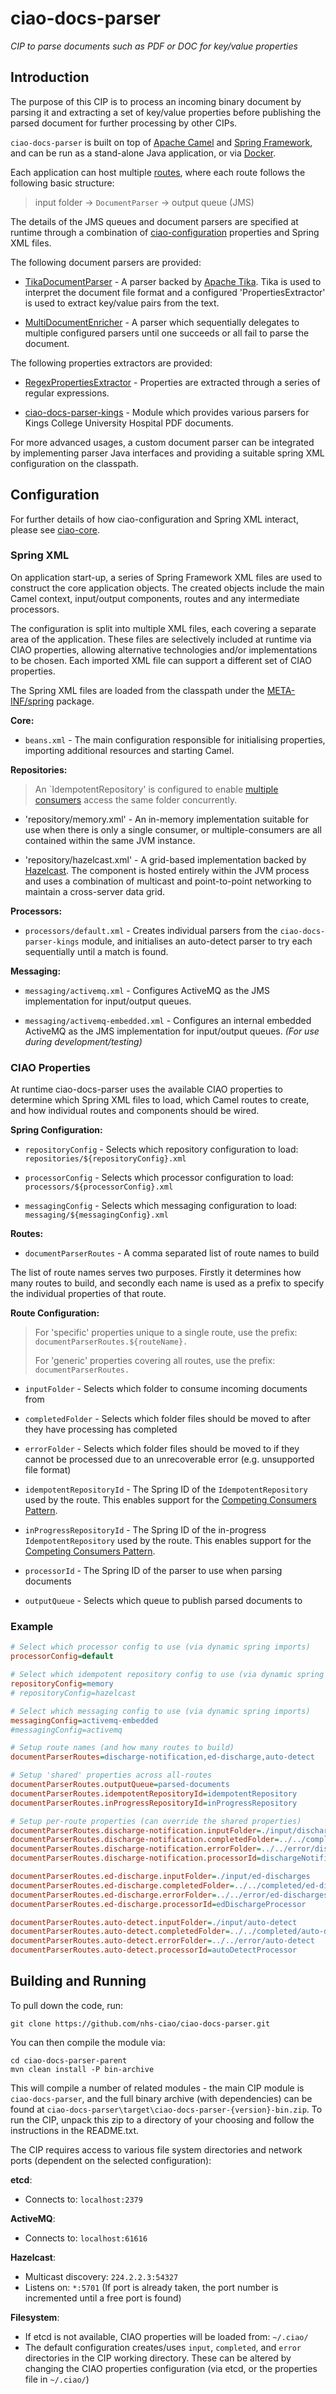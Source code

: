 # ciao-docs-parser
*CIP to parse documents such as PDF or DOC for key/value properties*

Introduction
------------

The purpose of this CIP is to process an incoming binary document by parsing it and extracting a set of key/value properties before publishing the parsed document for further processing by other CIPs.

`ciao-docs-parser` is built on top of [Apache Camel][2] and [Spring
Framework][3], and can be run as a stand-alone Java application, or via
[Docker][4].

[2]: <http://camel.apache.org/>

[3]: <http://projects.spring.io/spring-framework/>

[4]: <https://www.docker.com/>

Each application can host multiple [routes][5], where each route follows the
following basic structure:

[5]: <http://camel.apache.org/routes.html>

>   input folder -\> `DocumentParser` -\> output queue (JMS)

The details of the JMS queues and document parsers are specified at runtime
through a combination of [ciao-configuration][6] properties and Spring XML
files.

[6]: <https://github.com/nhs-ciao/ciao-utils>

The following document parsers are provided:

-   [TikaDocumentParser][7] - A parser backed by [Apache Tika](https://tika.apache.org/). Tika is used to interpret the document file format and a configured 'PropertiesExtractor' is used to extract key/value pairs from the text.

[7]: <./ciao-docs-parser-core/src/main/java/uk/nhs/ciao/docs/parser/TikaDocumentParser.java>

-   [MultiDocumentEnricher](./ciao-docs-parser-core/src/main/java/uk/nhs/ciao/docs/parser/MultiDocumentParser.java) - A parser which sequentially delegates to multiple configured parsers until one succeeds or all fail to parse the document.

The following properties extractors are provided:

-   [RegexPropertiesExtractor](./ciao-docs-parser-core/src/main/java/uk/nhs/ciao/docs/parser/RegexPropertiesExtractor.java) - Properties are extracted through a series of regular expressions.

- [ciao-docs-parser-kings](./ciao-docs-parser-kings) - Module which provides various parsers for Kings College University Hospital PDF documents.

For more advanced usages, a custom document parser can be integrated by
implementing parser Java interfaces and providing a suitable spring
XML configuration on the classpath.

Configuration
-------------

For further details of how ciao-configuration and Spring XML interact, please
see [ciao-core][8].

[8]: <https://github.com/nhs-ciao/ciao-core>

### Spring XML

On application start-up, a series of Spring Framework XML files are used to
construct the core application objects. The created objects include the main
Camel context, input/output components, routes and any intermediate processors.

The configuration is split into multiple XML files, each covering a separate
area of the application. These files are selectively included at runtime via
CIAO properties, allowing alternative technologies and/or implementations to be
chosen. Each imported XML file can support a different set of CIAO properties.

The Spring XML files are loaded from the classpath under the
[META-INF/spring][9] package.

[9]: <./ciao-docs-parser/src/main/resources/META-INF/spring>

**Core:**

-   `beans.xml` - The main configuration responsible for initialising
    properties, importing additional resources and starting Camel.

**Repositories:**

> An `IdempotentRepository' is configured to enable [multiple consumers](http://camel.apache.org/competing-consumers.html) access the same folder concurrently.

- 'repository/memory.xml' - An in-memory implementation suitable for use when there is only a single consumer, or multiple-consumers are all contained within the same JVM instance.

- 'repository/hazelcast.xml' - A grid-based implementation backed by [Hazelcast](http://camel.apache.org/hazelcast-component.html). The component is hosted entirely within the JVM process and uses a combination of multicast and point-to-point networking to maintain a cross-server data grid.

**Processors:**

-   `processors/default.xml` - Creates individual parsers from the `ciao-docs-parser-kings` module, and initialises an auto-detect parser to try each sequentially until a match is found.

**Messaging:**

-   `messaging/activemq.xml` - Configures ActiveMQ as the JMS implementation for input/output queues.

-   `messaging/activemq-embedded.xml` - Configures an internal embedded ActiveMQ as the JMS implementation for input/output queues. *(For use during
    development/testing)*

### CIAO Properties

At runtime ciao-docs-parser uses the available CIAO properties to determine
which Spring XML files to load, which Camel routes to create, and how individual routes and components should be wired.

**Spring Configuration:**

-   `repositoryConfig` - Selects which repository configuration to load:
    `repositories/${repositoryConfig}.xml`

-   `processorConfig` - Selects which processor configuration to load:
    `processors/${processorConfig}.xml`

-   `messagingConfig` - Selects which messaging configuration to load:
    `messaging/${messagingConfig}.xml`

**Routes:**

-   `documentParserRoutes` - A comma separated list of route names to build

The list of route names serves two purposes. Firstly it determines how many
routes to build, and secondly each name is used as a prefix to specify the
individual properties of that route.

**Route Configuration:**

>   For 'specific' properties unique to a single route, use the prefix:
>   `documentParserRoutes.${routeName}.`
>
>   For 'generic' properties covering all routes, use the prefix:
>   `documentParserRoutes.`

-   `inputFolder` - Selects which folder to consume incoming documents from

- `completedFolder` - Selects which folder files should be moved to after they have processing has completed

- `errorFolder` - Selects which folder files should be moved to if they cannot be processed due to an unrecoverable error (e.g. unsupported file format)

- `idempotentRepositoryId` - The Spring ID of the `IdempotentRepository` used by the route. This enables support for the [Competing Consumers Pattern](http://camel.apache.org/competing-consumers.html).

- `inProgressRepositoryId` - The Spring ID of the in-progress `IdempotentRepository` used by the route. This enables support for the [Competing Consumers Pattern](http://camel.apache.org/competing-consumers.html).

-   `processorId` - The Spring ID of the parser to use when parsing documents

-   `outputQueue` - Selects which queue to publish parsed documents to

### Example
```INI
# Select which processor config to use (via dynamic spring imports)
processorConfig=default

# Select which idempotent repository config to use (via dynamic spring imports)
repositoryConfig=memory
# repositoryConfig=hazelcast

# Select which messaging config to use (via dynamic spring imports)
messagingConfig=activemq-embedded
#messagingConfig=activemq

# Setup route names (and how many routes to build)
documentParserRoutes=discharge-notification,ed-discharge,auto-detect

# Setup 'shared' properties across all-routes
documentParserRoutes.outputQueue=parsed-documents
documentParserRoutes.idempotentRepositoryId=idempotentRepository
documentParserRoutes.inProgressRepositoryId=inProgressRepository

# Setup per-route properties (can override the shared properties)
documentParserRoutes.discharge-notification.inputFolder=./input/discharge-notifications
documentParserRoutes.discharge-notification.completedFolder=../../completed/discharge-notifications
documentParserRoutes.discharge-notification.errorFolder=../../error/discharge-notifications
documentParserRoutes.discharge-notification.processorId=dischargeNotificationProcessor

documentParserRoutes.ed-discharge.inputFolder=./input/ed-discharges
documentParserRoutes.ed-discharge.completedFolder=../../completed/ed-discharge
documentParserRoutes.ed-discharge.errorFolder=../../error/ed-discharges
documentParserRoutes.ed-discharge.processorId=edDischargeProcessor

documentParserRoutes.auto-detect.inputFolder=./input/auto-detect
documentParserRoutes.auto-detect.completedFolder=../../completed/auto-detect
documentParserRoutes.auto-detect.errorFolder=../../error/auto-detect
documentParserRoutes.auto-detect.processorId=autoDetectProcessor
```

Building and Running
--------------------

To pull down the code, run:

	git clone https://github.com/nhs-ciao/ciao-docs-parser.git
	
You can then compile the module via:

    cd ciao-docs-parser-parent
	mvn clean install -P bin-archive

This will compile a number of related modules - the main CIP module is `ciao-docs-parser`, and the full binary archive (with dependencies) can be found at `ciao-docs-parser\target\ciao-docs-parser-{version}-bin.zip`. To run the CIP, unpack this zip to a directory of your choosing and follow the instructions in the README.txt.

The CIP requires access to various file system directories and network ports (dependent on the selected configuration):

**etcd**:
 -  Connects to: `localhost:2379`

**ActiveMQ**:
 -  Connects to: `localhost:61616`

**Hazelcast**:
 -  Multicast discovery: `224.2.2.3:54327`
 -  Listens on: `*:5701` (If port is already taken, the port number is incremented until a free port is found)

**Filesystem**:
 -  If etcd is not available, CIAO properties will be loaded from: `~/.ciao/`
 -  The default configuration creates/uses `input`, `completed`, and `error` directories in the CIP working directory. These can be altered by changing the CIAO properties configuration (via etcd, or the properties file in `~/.ciao/`)
